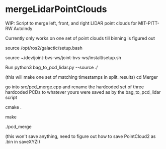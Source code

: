 # mergeLidarPointClouds
WIP: Script to merge left, front, and right LIDAR point clouds for MIT-PITT-RW AutoIndy

Currently only works on one set of point clouds till binning is figured out

source /opt/ros2/galactic/setup.bash

source ~/dev/joint-bvs-ws/joint-bvs-ws/install/setup.sh

Run python3 bag_to_pcd_lidar.py --source ./<ros bag file.db3> 

  (this will make one set of matching timestamps in split_results)
cd Merger

go into src/pcd_merge.cpp and rename the hardcoded set of three hardcoded PCDs to whatever yours were saved as by the bag_to_pcd_lidar script

cmake .

make

./pcd_merge 

 (this won't save anything, need to figure out how to save PointCloud2 as .bin in saveXYZI)
